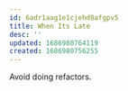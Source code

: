 ```yaml
---
id: 6adr1aag1e1cjehd8afgpv5
title: When Its Late
desc: ''
updated: 1686980764119
created: 1686980756255
---
```


Avoid doing refactors.
